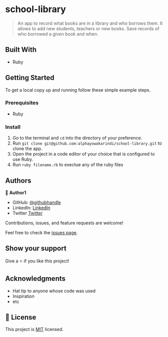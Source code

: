 # school-library

> An app to record what books are in a library and who borrows them. It allows to add new students, teachers or new books. Save records of who borrowed a given book and when.

## Built With

- Ruby

## Getting Started

To get a local copy up and running follow these simple example steps.

### Prerequisites

- Ruby

### Install

1. Go to the terminal and `cd` into the directory of your preference.
2. Run `git clone git@github.com:alphayowakarindi/school-library.git` to clone the app.
3. Open the project in a code editor of your choice that is configured to use Ruby.
4. Run `ruby filename.rb` to exectue any of the ruby files

## Authors

👤 **Author1**

- GitHub: [@githubhandle](https://github.com/alphayowakarindi)
- LinkedIn: [LinkedIn](https://www.linkedin.com/in/alphayo-wakarindi-15a825236/)
- Twitter [Twitter](https://twitter.com/alphayowakarind)

Contributions, issues, and feature requests are welcome!

Feel free to check the [issues page](https://github.com/alphayowakarindi/school-library/issues).

## Show your support

Give a ⭐️ if you like this project!

## Acknowledgments

- Hat tip to anyone whose code was used
- Inspiration
- etc

## 📝 License

This project is [MIT](https://choosealicense.com/licenses/mit/) licensed.
